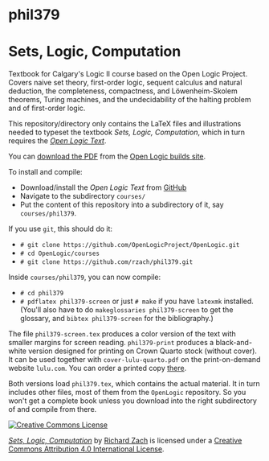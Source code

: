 # phil379
# Sets, Logic, Computation

Textbook for Calgary's Logic II course based on the Open Logic
Project.  Covers naive set theory, first-order logic, sequent calculus
and natural deduction, the completeness, compactness, and
Löwenheim-Skolem theorems, Turing machines, and the undecidability of
the halting problem and of first-order logic.

This repository/directory only contains the LaTeX files and
illustrations needed to typeset the textbook _Sets, Logic,
Computation_, which in turn requires the _[Open Logic
Text](http://github.com/OpenLogicProject/OpenLogic/)_.

You can [download the
PDF](http://builds.openlogicproject.org/courses/phil379/phil379-screen.pdf)
from the [Open Logic builds
site](http://builds.openlogicproject.org/).

To install and compile:

- Download/install the _Open Logic Text_ from
  [GitHub](http://github.com/OpenLogicProject/OpenLogic/)
- Navigate to the subdirectory `courses/`
- Put the content of this repository into a subdirectory of it, say
  `courses/phil379`.

If you use `git`, this should do it:

- `# git clone https://github.com/OpenLogicProject/OpenLogic.git`
- `# cd OpenLogic/courses`
- `# git clone https://github.com/rzach/phil379.git`

Inside `courses/phil379`, you can now compile:

- `# cd phil379`
- `# pdflatex phil379-screen` or just `# make` if you have `latexmk`
  installed. (You'll also have to do `makeglossaries phil379-screen`
  to get the glossary, and `bibtex phil379-screen` for the
  bibliography.)

The file `phil379-screen.tex` produces a color version of the text
with smaller margins for screen reading. `phil379-print` produces a
black-and-white version designed for printing on Crown Quarto stock
(without cover). It can be used together with `cover-lulu-quarto.pdf`
on the print-on-demand website `lulu.com`. You can order a printed
copy [there](http://www.lulu.com/spotlight/openlogicproject).

Both versions load `phil379.tex`, which contains the actual
material. It in turn includes other files, most of them from the
`OpenLogic` repository. So you won't get a complete book unless you
download into the right subdirectory of and compile from there.

[![Creative Commons License](http://mirrors.creativecommons.org/presskit/buttons/88x31/png/by.png)](http://creativecommons.org/licenses/by/4.0/) 

_[Sets, Logic, Computation](https://github.com/rzach/phil379/)_ by [Richard
Zach](http://richardzach.org/) is licensed under a [Creative
Commons Attribution 4.0 International
License](http://creativecommons.org/licenses/by/4.0/).
